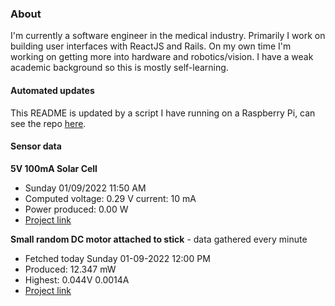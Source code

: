 ### About
I'm currently a software engineer in the medical industry. Primarily I work on building user interfaces with ReactJS and Rails. On my own time I'm working on getting more into hardware and robotics/vision. I have a weak academic background so this is mostly self-learning.

#### Automated updates
This README is updated by a script I have running on a Raspberry Pi, can see the repo [here](https://github.com/jdc-cunningham/raspi-git-repo-updater).

#### Sensor data
**5V 100mA Solar Cell**
- Sunday 01/09/2022 11:50 AM
- Computed voltage: 0.29 V current: 10 mA
- Power produced: 0.00 W
- [Project link](https://github.com/jdc-cunningham/raspisolarplotter)

**Small random DC motor attached to stick** - data gathered every minute
- Fetched today Sunday 01-09-2022 12:00 PM
- Produced: 12.347 mW
- Highest: 0.044V 0.0014A
- [Project link](https://github.com/jdc-cunningham/turbine-raspi)
